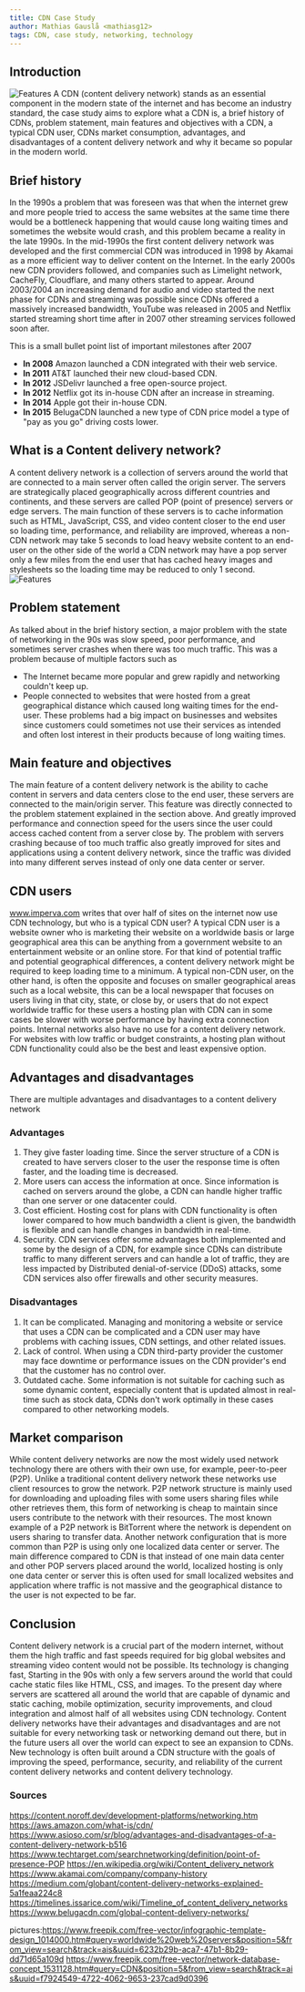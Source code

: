 ```yaml
---
title: CDN Case Study
author: Mathias Gauslå <mathiasg12>
tags: CDN, case study, networking, technology
---
```


## Introduction

![Features](~/assets/CDN/4084.jpg)
A CDN (content delivery network) stands as an essential component in the modern state of the internet and has become an industry standard, the case study aims to explore what a CDN is, a brief history of CDNs, problem statement, main features and objectives with a CDN, a typical CDN user, CDNs market consumption, advantages, and disadvantages of a content delivery network and why it became so popular in the modern world.

## Brief history

In the 1990s a problem that was foreseen was that when the internet grew and more people tried to access the same websites at the same time there would be a bottleneck happening that would cause long waiting times and sometimes the website would crash, and this problem became a reality in the late 1990s. In the mid-1990s the first content delivery network was developed and the first commercial CDN was introduced in 1998 by Akamai as a more efficient way to deliver content on the Internet. In the early 2000s new CDN providers followed, and companies such as Limelight network, CacheFly, Cloudflare, and many others started to appear. Around 2003/2004 an increasing demand for audio and video started the next phase for CDNs and streaming was possible since CDNs offered a massively increased bandwidth, YouTube was released in 2005 and Netflix started streaming short time after in 2007 other streaming services followed soon after.

This is a small bullet point list of important milestones after 2007

- **In 2008** Amazon launched a CDN integrated with their web service.
- **In 2011** AT&T launched their new cloud-based CDN.
- **In 2012** JSDelivr launched a free open-source project.
- **In 2012** Netflix got its in-house CDN after an increase in streaming.
- **In 2014** Apple got their in-house CDN.
- **In 2015** BelugaCDN launched a new type of CDN price model a type of "pay as you go" driving costs lower.

## What is a Content delivery network?

A content delivery network is a collection of servers around the world that are connected to a main server often called the origin server. The servers are strategically placed geographically across different countries and continents, and these servers are called POP (point of presence) servers or edge servers. The main function of these servers is to cache information such as HTML, JavaScript, CSS, and video content closer to the end user so loading time, performance, and reliability are improved, whereas a non-CDN network may take 5 seconds to load heavy website content to an end-user on the other side of the world a CDN network may have a pop server only a few miles from the end user that has cached heavy images and stylesheets so the loading time may be reduced to only 1 second.
![Features](~/assets/CDN/OJ8XXP0.jpg)

## Problem statement

As talked about in the brief history section, a major problem with the state of networking in the 90s was slow speed, poor performance, and sometimes server crashes when there was too much traffic. This was a problem because of multiple factors such as

- The Internet became more popular and grew rapidly and networking couldn't keep up.
- People connected to websites that were hosted from a great geographical distance which caused long waiting times for the end-user.
  These problems had a big impact on businesses and websites since customers could sometimes not use their services as intended and often lost interest in their products because of long waiting times.

## Main feature and objectives

The main feature of a content delivery network is the ability to cache content in servers and data centers close to the end user, these servers are connected to the main/origin server. This feature was directly connected to the problem statement explained in the section above. And greatly improved performance and connection speed for the users since the user could access cached content from a server close by. The problem with servers crashing because of too much traffic also greatly improved for sites and applications using a content delivery network, since the traffic was divided into many different serves instead of only one data center or server.

## CDN users

www.imperva.com writes that over half of sites on the internet now use CDN technology, but who is a typical CDN user? A typical CDN user is a website owner who is marketing their website on a worldwide basis or large geographical area this can be anything from a government website to an entertainment website or an online store. For that kind of potential traffic and potential geographical differences, a content delivery network might be required to keep loading time to a minimum. A typical non-CDN user, on the other hand, is often the opposite and focuses on smaller geographical areas such as a local website, this can be a local newspaper that focuses on users living in that city, state, or close by, or users that do not expect worldwide traffic for these users a hosting plan with CDN can in some cases be slower with worse performance by having extra connection points. Internal networks also have no use for a content delivery network. For websites with low traffic or budget constraints, a hosting plan without CDN functionality could also be the best and least expensive option.

## Advantages and disadvantages

There are multiple advantages and disadvantages to a content delivery network

### Advantages

1. They give faster loading time. Since the server structure of a CDN is created to have servers closer to the user the response time is often faster, and the loading time is decreased.
2. More users can access the information at once. Since information is cached on servers around the globe, a CDN can handle higher traffic than one server or one datacenter could.
3. Cost efficient. Hosting cost for plans with CDN functionality is often lower compared to how much bandwidth a client is given, the bandwidth is flexible and can handle changes in bandwidth in real-time.
4. Security. CDN services offer some advantages both implemented and some by the design of a CDN, for example since CDNs can distribute traffic to many different servers and can handle a lot of traffic, they are less impacted by Distributed denial-of-service (DDoS) attacks, some CDN services also offer firewalls and other security measures.

### Disadvantages

1. It can be complicated. Managing and monitoring a website or service that uses a CDN can be complicated and a CDN user may have problems with caching issues, CDN settings, and other related issues.
2. Lack of control. When using a CDN third-party provider the customer may face downtime or performance issues on the CDN provider's end that the customer has no control over.
3. Outdated cache. Some information is not suitable for caching such as some dynamic content, especially content that is updated almost in real-time such as stock data, CDNs don't work optimally in these cases compared to other networking models.

## Market comparison

While content delivery networks are now the most widely used network technology there are others with their own use, for example, peer-to-peer (P2P). Unlike a traditional content delivery network these networks use client resources to grow the network. P2P network structure is mainly used for downloading and uploading files with some users sharing files while other retrieves them, this form of networking is cheap to maintain since users contribute to the network with their resources. The most known example of a P2P network is BitTorrent where the network is dependent on users sharing to transfer data. Another network configuration that is more common than P2P is using only one localized data center or server. The main difference compared to CDN is that instead of one main data center and other POP servers placed around the world, localized hosting is only one data center or server this is often used for small localized websites and application where traffic is not massive and the geographical distance to the user is not expected to be far.

## Conclusion

Content delivery network is a crucial part of the modern internet, without them the high traffic and fast speeds required for big global websites and streaming video content would not be possible. Its technology is changing fast, Starting in the 90s with only a few servers around the world that could cache static files like HTML, CSS, and images. To the present day where servers are scattered all around the world that are capable of dynamic and static caching, mobile optimization, security improvements, and cloud integration and almost half of all websites using CDN technology. Content delivery networks have their advantages and disadvantages and are not suitable for every networking task or networking demand out there, but in the future users all over the world can expect to see an expansion to CDNs. New technology is often built around a CDN structure with the goals of improving the speed, performance, security, and reliability of the current content delivery networks and content delivery technology.

### Sources

https://content.noroff.dev/development-platforms/networking.htm
https://aws.amazon.com/what-is/cdn/
https://www.asioso.com/sr/blog/advantages-and-disadvantages-of-a-content-delivery-network-b516
https://www.techtarget.com/searchnetworking/definition/point-of-presence-POP
https://en.wikipedia.org/wiki/Content_delivery_network
https://www.akamai.com/company/company-history
https://medium.com/globant/content-delivery-networks-explained-5a1feaa224c8
https://timelines.issarice.com/wiki/Timeline_of_content_delivery_networks
https://www.belugacdn.com/global-content-delivery-networks/

pictures:https://www.freepik.com/free-vector/infographic-template-design_1014000.htm#query=worldwide%20web%20servers&position=5&from_view=search&track=ais&uuid=6232b29b-aca7-47b1-8b29-dd71d65a109d
https://www.freepik.com/free-vector/network-database-concept_1531128.htm#query=CDN&position=5&from_view=search&track=ais&uuid=f7924549-4722-4062-9653-237cad9d0396
